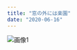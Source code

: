 ```yaml
---
title: "窓の外には楽園"
date: "2020-06-16"
---
```


![画像1](https://assets.st-note.com/production/uploads/images/28374159/picture_pc_b5e48fa62cf4b9264437ab7a01d5196e.png)
